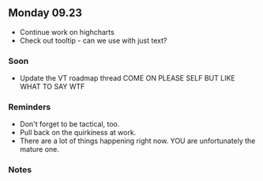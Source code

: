 ## Monday 09.23

- Continue work on highcharts
- Check out tooltip - can we use with just text?

### Soon

- Update the VT roadmap thread COME ON PLEASE SELF BUT LIKE WHAT TO SAY WTF

### Reminders

- Don't forget to be tactical, too.
- Pull back on the quirkiness at work.
- There are a lot of things happening right now. YOU are unfortunately the mature one.

### Notes
